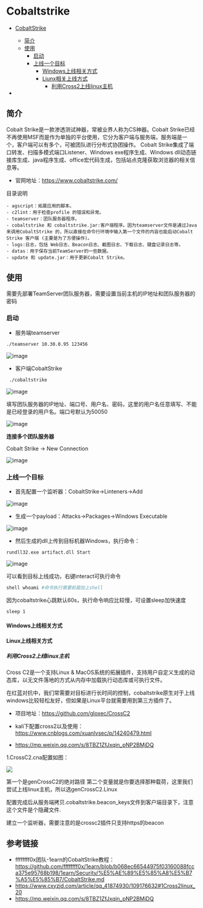 # Cobaltstrike

* [CobaltStrike](cobaltstrike.md#CobaltStrike)
  * [简介](cobaltstrike.md#简介)
  * [使用](cobaltstrike.md#使用)
    * [启动](cobaltstrike.md#启动)
    * [上线一个目标](cobaltstrike.md#上线一个目标)
      * [Windows上线相关方式](cobaltstrike.md#Windows上线相关方式)
      * [Liunx相关上线方式](cobaltstrike.md#Liunx相关上线方式)
        * [利用Cross2上线linux主机](cobaltstrike.md#利用Cross2上线linux主机)

*
## 简介

Cobalt Strike是一款渗透测试神器，常被业界人称为CS神器。Cobalt Strike已经不再使用MSF而是作为单独的平台使用，它分为客户端与服务端，服务端是一个，客户端可以有多个，可被团队进行分布式协团操作。 Cobalt Strike集成了端口转发、扫描多模式端口Listener、Windows exe程序生成、Windows dll动态链接库生成、java程序生成、office宏代码生成，包括站点克隆获取浏览器的相关信息等。

* 官网地址：https://www.cobaltstrike.com/

目录说明

```
- agscript：拓展应用的脚本。
- c2lint：用于检查profile 的错误和异常。
- teamserver：团队服务器程序。
- cobaltstrike 和 cobaltstrike.jar:客户端程序。因为teamserver文件是通过Java来调用CobaltStrike 的，所以直接在命令行环境中输入第一个文件的内容也能启动Cobalt Strike 客户端 (主要是为了方便操作)。
- logs:日志，包括 Web日志、Beacon日志、截图日志、下载日志、键盘记录日志等。
- datas：用于保存当前TeamServer的一些数据。
- update 和 update.jar：用于更新Cobalt Strike。
```

## 使用

需要先部署TeamServer团队服务器，需要设置当前主机的IP地址和团队服务器的密码

### 启动

* 服务端teamserver

```bash
./teamserver 10.30.0.95 123456
```

![image](img/cobaltstrike-1.png)

* 客户端CobaltStrike

```bash
 ./cobaltstrike
```

![image](img/cobaltstrike-2.png)

填写团队服务器的IP地址、端口号、用户名、密码，这里的用户名任意填写、不能是已经登录的用户名。端口号默认为50050

![image](img/cobaltstrike-3.png)

**连接多个团队服务器**

Cobalt Strike → New Connection

![image](img/cobaltstrike-4.png)

### 上线一个目标

* 首先配置一个监听器：CobaltStrike->Linteners->Add

![image](img/cobaltstrike-5.png)

* 生成一个payload：Attacks->Packages->Windows Executable

![image](img/cobaltstrike-6.png)

* 然后生成的dll上传到目标机器Windows，执行命令：

```
rundll32.exe artifact.dll Start
```

![image](img/cobaltstrike-7.png)

可以看到目标上线成功，右键interact可执行命令

```bash
shell whoami #命令执行需要前面加上shell
```

因为cobaltstrike心跳默认60s，执行命令响应比较慢，可设置sleep加快速度

```
sleep 1
```

#### Windows上线相关方式

#### Linux上线相关方式

##### 利用Cross2上线linux主机

Cross C2是一个支持Linux & MacOS系统的拓展插件，支持用户自定义生成的动态库，以无文件落地的方式从内存中加载执行动态库或可执行文件。

在红蓝对抗中，我们常需要对目标进行长时间的控制，cobaltstrike原生对于上线windows比较轻松友好，但如果是Linux平台就需要用到第三方插件了。

- 项目地址：https://github.com/gloxec/CrossC2

- kali下配置cross2以及使用：https://www.cnblogs.com/xuanlvsec/p/14240479.html
- https://mp.weixin.qq.com/s/8TBZ1ZfJxqin_pNP2BMjDQ

1.CrossC2.cna配置如图：

![](./img/cobaltstrike-8.png)

第一个是genCrossC2的绝对路径
第二个变量就是你要选择那种载荷，这里我们尝试上线linux主机，所以选genCrossC2.Linux

配置完成后从服务端拷贝.cobaltstrike.beacon_keys文件到客户端目录下，注意这个文件是个隐藏文件.


建立一个监听器，需要注意的是crossc2插件只支持https的beacon
## 参考链接

* ffffffff0x团队-1earn的CobaltStrike教程：https://github.com/ffffffff0x/1earn/blob/b068ec66544975f03160088fcca375e95768b198/1earn/Security/%E5%AE%89%E5%85%A8%E5%B7%A5%E5%85%B7/CobaltStrike.md
* https://www.cxyzjd.com/article/qq_41874930/109176632#1Cross2linux_20
* https://mp.weixin.qq.com/s/8TBZ1ZfJxqin_pNP2BMjDQ